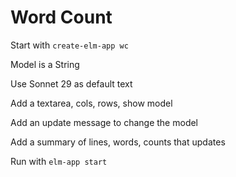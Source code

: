 # Word Count

Start with `create-elm-app wc`

Model is a String

Use Sonnet 29 as default text

Add a textarea, cols, rows, show model

Add an update message to change the model 

Add a summary of lines, words, counts that updates

Run with `elm-app start`
